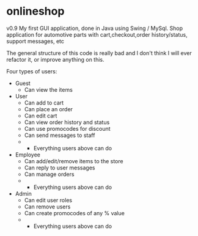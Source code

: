# onlineshop
v0.9
My first GUI application, done in Java using Swing / MySql.
Shop application for automotive parts with cart,checkout,order history/status, support messages, etc

The general structure of this code is really bad and I don't think I will ever refactor it, or improve anything on this.

Four types of users:
- Guest
  - Can view the items
- User
  - Can add to cart
  - Can place an order
  - Can edit cart
  - Can view order history and status
  - Can use promocodes for discount
  - Can send messages to staff
  - + Everything users above can do
- Employee
  - Can add/edit/remove items to the store
  - Can reply to user messages
  - Can manage orders
  - + Everything users above can do
- Admin
  - Can edit user roles
  - Can remove users
  - Can create promocodes of any % value
  - + Everything users above can do
